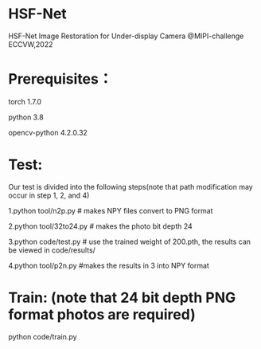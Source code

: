 # HSF-Net
HSF-Net Image Restoration for Under-display Camera @MIPI-challenge ECCVW,2022

# Prerequisites：

torch 1.7.0

python 3.8

opencv-python 4.2.0.32



# Test:

Our test is divided into the following steps(note that path modification may occur in step 1, 2, and 4)

1.python tool/n2p.py # makes NPY files convert to PNG format

2.python tool/32to24.py # makes the photo bit depth 24

3.python code/test.py # use the trained weight of 200.pth, the results can be viewed in code/results/

4.python tool/p2n.py #makes the results in 3 into NPY format


# Train: (note that 24 bit depth PNG format photos are required)


python code/train.py
